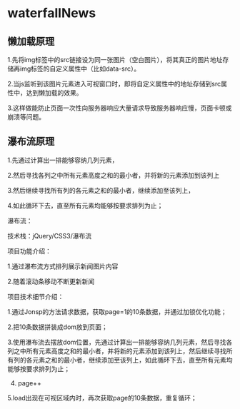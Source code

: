 # waterfallNews

## 懒加载原理
1.先将img标签中的src链接设为同一张图片（空白图片），将其真正的图片地址存储再img标签的自定义属性中（比如data-src）。

2.当js监听到该图片元素进入可视窗口时，即将自定义属性中的地址存储到src属性中，达到懒加载的效果。

3.这样做能防止页面一次性向服务器响应大量请求导致服务器响应慢，页面卡顿或崩溃等问题。
## 瀑布流原理 
1.先通过计算出一排能够容纳几列元素，

2.然后寻找各列之中所有元素高度之和的最小者，并将新的元素添加到该列上

3.然后继续寻找所有列的各元素之和的最小者，继续添加至该列上，

4.如此循环下去，直至所有元素均能够按要求排列为止；


瀑布流：

技术栈：jQuery/CSS3/瀑布流


项目功能介绍：

1.通过瀑布流方式排列展示新闻图片内容

2.随着滚动条移动不断更新新闻

项目技术细节介绍：

1.通过Jonsp的方法请求数据，获取page=1的10条数据，并通过加锁优化功能；

2.把10条数据拼装成dom放到页面；

3.使用瀑布流去摆放dom位置，先通过计算出一排能够容纳几列元素，然后寻找各列之中所有元素高度之和的最小者，并将新的元素添加到该列上，然后继续寻找所有列的各元素之和的最小者，继续添加至该列上，如此循环下去，直至所有元素均能够按要求排列为止；

4. page++

5.load出现在可视区域内时，再次获取page的10条数据，重复循环；


